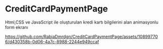 # CreditCardPaymentPage
Html,CSS ve JavaScript ile oluşturulan kredi kartı bilgilerini alan animasyonlu form ekranı

https://github.com/RabiaDmrdgn/CreditCardPaymentPage/assets/108997706/d430358b-0d06-4a7c-8988-2244e949ccaf
